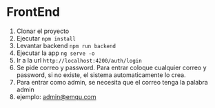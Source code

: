 # FrontEnd

1. Clonar el proyecto
2. Ejecutar ```npm install```
3. Levantar backend ```npm run backend```
4. Ejecutar la app  ```ng serve -o```
5. Ir a la url ```http://localhost:4200/auth/login```
6. Se pide correo y password. Para entrar coloque cualquier correo y password,
si no existe, el sistema automaticamente lo crea.
7. Para entrar como admin, se necesita que el correo tenga la palabra admin
8. ejemplo: admin@emqu.com

